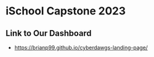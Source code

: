# iSchool Capstone 2023
## Link to Our Dashboard
- https://brianp99.github.io/cyberdawgs-landing-page/
